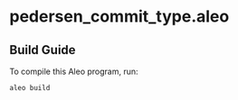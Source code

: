 # pedersen_commit_type.aleo

## Build Guide

To compile this Aleo program, run:
```bash
aleo build
```
